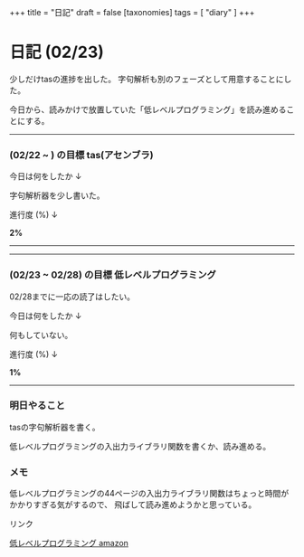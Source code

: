 +++
title = "日記"
draft = false
[taxonomies]
tags = [ "diary" ]
+++

# 日記 (02/23)

少しだけtasの進捗を出した。
字句解析も別のフェーズとして用意することにした。

今日から、読みかけで放置していた「低レベルプログラミング」を読み進めることにする。

---

### (02/22 ~ ) の目標 tas(アセンブラ)

今日は何をしたか ↓

字句解析器を少し書いた。

進行度 (%) ↓

**2%**

---

---

### (02/23 ~ 02/28) の目標 低レベルプログラミング

02/28までに一応の読了はしたい。

今日は何をしたか ↓

何もしていない。

進行度 (%) ↓

**1%**

---

### 明日やること

tasの字句解析器を書く。

低レベルプログラミングの入出力ライブラリ関数を書くか、読み進める。

### メモ

低レベルプログラミングの44ページの入出力ライブラリ関数はちょっと時間がかかりすぎる気がするので、
飛ばして読み進めようかと思っている。

リンク

[低レベルプログラミング amazon](https://www.amazon.co.jp/dp/4798155039/)
